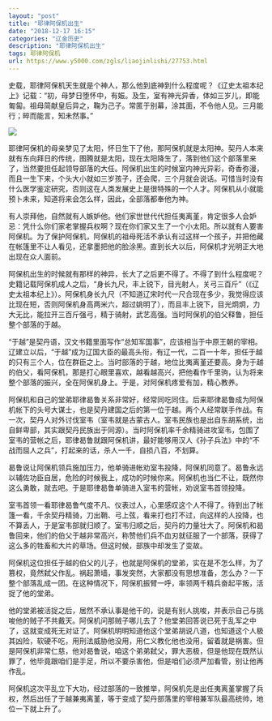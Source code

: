 ```yaml
---
layout: "post"
title: "耶律阿保机出生"
date: "2018-12-17 16:15"
categories: "辽金历史"
description: "耶律阿保机出生"
tags: 耶律阿保机
url: https://www.y5000.com/zgls/liaojinlishi/27753.html
---
```






史载，耶律阿保机天生就是个神人，那么他到底神到什么程度呢？《辽史太祖本纪上》记载：“初，母梦日堕怀中，有娠。及生，室有神光异香，体如三岁儿，即能匍匐。祖母简献皇后异之，鞠为己子。常匿于别幕，涂其面，不令他人见。三月能行；晬而能言，知未然事。”

![](https://img.y5000.com/uploads/allimg/180117/8-1P11GG056138.jpg)

耶律阿保机的母亲梦见了太阳，怀日生下了他，那阿保机就是太阳神。契丹人本来就有东向拜日的传统，图腾就是太阳，现在太阳降生了，落到他们这个部落里来了，当然要担任起领导部落的大任。阿保机出生的时候室内神光异彩，奇香弥漫，而且一生下来，个头大小就如三岁孩子，还会爬，三个月就会说话。可惜当时没有什么医学鉴定研究，否则这在人类发展史上是很特殊的一个人才。阿保机从小就能预卜未来，知道将来会怎么样，因此，全部落都奉他为神。

有人崇拜他，自然就有人嫉妒他。他们家世世代代担任夷离堇，肯定很多人会妒忌：凭什么你们家老掌握兵权啊？现在你们家又生了一个小太阳。所以就有人要害阿保机。为了保护阿保机，阿保机的祖母死活不承认有过这样一个孩子，并把他藏在帐篷里不让人看见，还拿墨把他的脸涂黑。直到长大以后，阿保机才光明正大地出现在众人面前。

阿保机出生的时候就有那样的神异，长大了之后更不得了。不得了到什么程度呢？史籍记载阿保机成人之后，“身长九尺，丰上锐下，目光射人，关弓三百斤”（《辽史太祖本纪上》）。阿保机身长九尺（不知道辽宋时代一尺合现在多少，我觉得应该比现在短，否则阿保机身高两米六，超过姚明了），而且丰上锐下，目光炯炯，力大无比，能拉开三百斤强弓，精于骑射，武艺高强。当时阿保机的伯父释鲁，担任整个部落的于越。

“于越”是契丹语，汉文书籍里面写作“总知军国事”，应该相当于中原王朝的宰相。辽建立以后，“于越”成为辽国大臣的最高头衔，有辽一代，二百一十年，担任于越的只有三个人，位在群臣之上。当时部落的于越，地位比夷离堇还要高。身为于越的伯父，看阿保机，那是打心眼里喜欢，越看越高兴，把他看作千里驹，认为将来整个部落的振兴，全在阿保机身上。于是，对阿保机疼爱有加，精心教养。

阿保机和自己的堂弟耶律曷鲁关系非常好，经常同吃同住。后来耶律曷鲁成为阿保机帐下的头号大谋士，也是契丹建国之后的第一位于越。两个人经常联手作战。有一次，契丹人对外讨伐室韦（室韦就是古蒙古人。室韦民族也是出自东胡系统，出自鲜卑部，其实跟契丹民族出于同源）。当时阿保机率千余精骑进攻室韦，包围了室韦的营帐之后，耶律曷鲁就跟阿保机讲，最好能够用汉人《孙子兵法》中的“不战而屈人之兵”，打起来的话，杀人一千，自损八百，不划算。

曷鲁说让阿保机领兵施加压力，他单骑进帐劝室韦投降，阿保机同意了。曷鲁永远以辅佐功臣自居，危险的时候我上，成功的时候你来。阿保机也当仁不让，既然你这么勇敢，就去吧。于是耶律曷鲁单骑进入室韦的营帐，劝说室韦首领投降。

室韦首领一看耶律曷鲁气度不凡、仪表过人，心里感叹这个人不得了。待到出了帐篷一看，千余契丹精骑，刀出鞘、弓上弦，看来打也打不过，向这样的人投降，也不算丢人，于是室韦部就归顺了。室韦归顺之后，契丹的力量壮大了。阿保机和曷鲁回来，他们的伯父于越非常高兴，称赞他们兵不血刃就征服了一个部落，获得了这么多的牲畜和大片的草场。但这时候，部族中却发生了变故。

阿保机这位担任于越的伯父的儿子，也就是阿保机的堂弟，实在是不怎么样，为了篡权，竟然弑父作乱。祸起萧墙，事发突然，大家都没有思想准备，怎么办？一下整个部落乱成一团。在这种情况下，阿保机振臂一呼，率领两千精兵奋起平叛，活捉了他的堂弟。

他的堂弟被活捉之后，居然不承认事是他干的，说是有别人挑唆，并表示自己与挑唆他的贼子不共戴天。阿保机问那贼子哪儿去了？他堂弟回答说已死于乱军之中了，这就变成死无对证了。阿保机明明知道他这个堂弟胡说八道，也知道这个人极其凶险，软硬不吃，用刑法威胁他没用，用仁义教化他也没用，留着就是祸害。但是阿保机非常仁慈，他对曷鲁说，咱这个弟弟弑父，罪大恶极，但是他现在既然认罪了，他毕竟跟咱们是手足，所以不要杀害他，但是咱们必须严加看管，别让他再作乱。

阿保机这次平乱立下大功，经过部落的一致推举，阿保机先是出任夷离堇掌握了兵权，然后出任了于越兼夷离堇，等于变成了契丹部落里的宰相兼军队最高统帅，地位一下就上升了。
